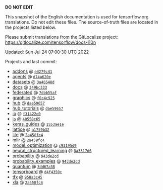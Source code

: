__DO NOT EDIT__

This snapshot of the English documentation is used for tensorflow.org
translations. Do not edit these files. The source-of-truth files are located in
the projects listed below.

Please submit translations from the GitLocalize project: https://gitlocalize.com/tensorflow/docs-l10n

Updated: Sun Jul 24 07:00:30 UTC 2022

Projects and last commit:

- [addons](https://github.com/tensorflow/addons/tree/master/docs) @ <a href='https://github.com/tensorflow/addons/commit/e4279c414c2ca7365bc24c2033086ba114f1e004'><code>e4279c41</code></a>
- [agents](https://github.com/tensorflow/agents/tree/master/docs) @ <a href='https://github.com/tensorflow/agents/commit/d74a620e2bb6f2ae61da0ed231e70125ac2b9855'><code>d74a620e</code></a>
- [datasets](https://github.com/tensorflow/datasets/tree/master/docs) @ <a href='https://github.com/tensorflow/datasets/commit/3a46548d0c8c83b2256e5abeb483137bd549a4c1'><code>3a46548d</code></a>
- [docs](https://github.com/tensorflow/docs/tree/master/site/en) @ <a href='https://github.com/tensorflow/docs/commit/349bc33312bd44ccabfad3ed889ac247f4f3ffe8'><code>349bc333</code></a>
- [federated](https://github.com/tensorflow/federated/tree/main/docs) @ <a href='https://github.com/tensorflow/federated/commit/7dbb55af849f3c6d83369f77257bc7c4c140fb21'><code>7dbb55af</code></a>
- [graphics](https://github.com/tensorflow/graphics/tree/master/tensorflow_graphics/g3doc) @ <a href='https://github.com/tensorflow/graphics/commit/f0c4c9256c9b1a6a5337762d763e4910631c65c4'><code>f0c4c925</code></a>
- [hub](https://github.com/tensorflow/hub/tree/master/docs) @ <a href='https://github.com/tensorflow/hub/commit/dae59657fa8acbad33887af850789bd5b52c3916'><code>dae59657</code></a>
- [hub_tutorials](https://github.com/tensorflow/hub/tree/master/examples/colab) @ <a href='https://github.com/tensorflow/hub/commit/dae59657fa8acbad33887af850789bd5b52c3916'><code>dae59657</code></a>
- [io](https://github.com/tensorflow/io/tree/master/docs) @ <a href='https://github.com/tensorflow/io/commit/f31422e0eeb08e6336411009d316ff9d0d36edf1'><code>f31422e0</code></a>
- [js](https://github.com/tensorflow/tfjs-website/tree/master/docs) @ <a href='https://github.com/tensorflow/tfjs-website/commit/48558c656e6c543a6275995b6287458f70e719a6'><code>48558c65</code></a>
- [keras_guides](https://github.com/tensorflow/docs/tree/snapshot-keras/site/en/guide/keras) @ <a href='https://github.com/tensorflow/docs/commit/1553ae1e4a149be71703e2ee60173b3d1e0e8c00'><code>1553ae1e</code></a>
- [lattice](https://github.com/tensorflow/lattice/tree/master/docs) @ <a href='https://github.com/tensorflow/lattice/commit/a1759b3243131cafca37d46b1977362dec8abee3'><code>a1759b32</code></a>
- [lite](https://github.com/tensorflow/tensorflow/tree/master/tensorflow/lite/g3doc) @ <a href='https://github.com/tensorflow/tensorflow/commit/2a458fc4866505be27c62f81474ecb2b870498fa'><code>2a458fc4</code></a>
- [mlir](https://github.com/tensorflow/tensorflow/tree/master/tensorflow/compiler/mlir/g3doc) @ <a href='https://github.com/tensorflow/tensorflow/commit/2a458fc4866505be27c62f81474ecb2b870498fa'><code>2a458fc4</code></a>
- [model_optimization](https://github.com/tensorflow/model-optimization/tree/master/tensorflow_model_optimization/g3doc) @ <a href='https://github.com/tensorflow/model-optimization/commit/c93195d9c9411eea64064097b448538a9c88b4bc'><code>c93195d9</code></a>
- [neural_structured_learning](https://github.com/tensorflow/neural-structured-learning/tree/master/g3doc) @ <a href='https://github.com/tensorflow/neural-structured-learning/commit/8a3317d61eb577ce73b04b4145a8acc330b1cf5e'><code>8a3317d6</code></a>
- [probability](https://github.com/tensorflow/probability/tree/main/tensorflow_probability/g3doc) @ <a href='https://github.com/tensorflow/probability/commit/943de2cd658c194a3464053117505f456167a770'><code>943de2cd</code></a>
- [probability_examples](https://github.com/tensorflow/probability/tree/main/tensorflow_probability/examples/jupyter_notebooks) @ <a href='https://github.com/tensorflow/probability/commit/943de2cd658c194a3464053117505f456167a770'><code>943de2cd</code></a>
- [quantum](https://github.com/tensorflow/quantum/tree/master/docs) @ <a href='https://github.com/tensorflow/quantum/commit/3dd67a38611c2987ba6dfb0577d7286114b1d53a'><code>3dd67a38</code></a>
- [tensorboard](https://github.com/tensorflow/tensorboard/tree/master/docs) @ <a href='https://github.com/tensorflow/tensorboard/commit/d4f4350cfc87268f4fa007b89648ece87572b5b0'><code>d4f4350c</code></a>
- [tfx](https://github.com/tensorflow/tfx/tree/master/docs) @ <a href='https://github.com/tensorflow/tfx/commit/958a3c45e8c61a2e390dc7457870b9f0d232ce9a'><code>958a3c45</code></a>
- [xla](https://github.com/tensorflow/tensorflow/tree/master/tensorflow/compiler/xla/g3doc) @ <a href='https://github.com/tensorflow/tensorflow/commit/2a458fc4866505be27c62f81474ecb2b870498fa'><code>2a458fc4</code></a>

